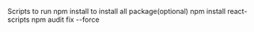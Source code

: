 Scripts to run
npm install to install all package(optional)
npm install react-scripts
npm audit fix --force

